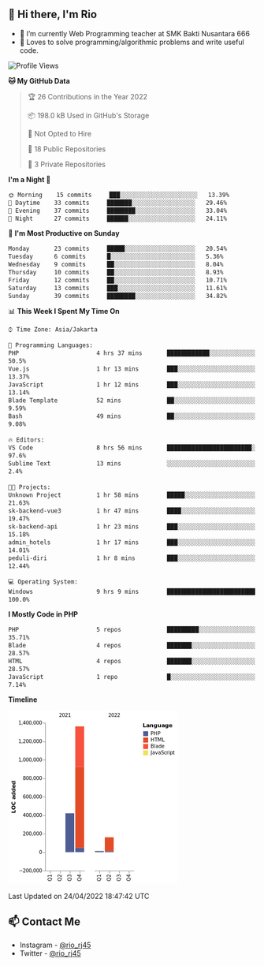 ## 👋 Hi there, I'm Rio 

-  🔭 I’m currently Web Programming teacher at SMK Bakti Nusantara 666
-  💬 Loves to solve programming/algorithmic problems and write useful code.

<!--START_SECTION:waka-->
![Profile Views](http://img.shields.io/badge/Profile%20Views-0-blue)

**🐱 My GitHub Data** 

> 🏆 26 Contributions in the Year 2022
 > 
> 📦 198.0 kB Used in GitHub's Storage 
 > 
> 🚫 Not Opted to Hire
 > 
> 📜 18 Public Repositories 
 > 
> 🔑 3 Private Repositories  
 > 
**I'm a Night 🦉** 

```text
🌞 Morning    15 commits     ███░░░░░░░░░░░░░░░░░░░░░░   13.39% 
🌆 Daytime    33 commits     ███████░░░░░░░░░░░░░░░░░░   29.46% 
🌃 Evening    37 commits     ████████░░░░░░░░░░░░░░░░░   33.04% 
🌙 Night      27 commits     ██████░░░░░░░░░░░░░░░░░░░   24.11%

```
📅 **I'm Most Productive on Sunday** 

```text
Monday       23 commits     █████░░░░░░░░░░░░░░░░░░░░   20.54% 
Tuesday      6 commits      █░░░░░░░░░░░░░░░░░░░░░░░░   5.36% 
Wednesday    9 commits      ██░░░░░░░░░░░░░░░░░░░░░░░   8.04% 
Thursday     10 commits     ██░░░░░░░░░░░░░░░░░░░░░░░   8.93% 
Friday       12 commits     ██░░░░░░░░░░░░░░░░░░░░░░░   10.71% 
Saturday     13 commits     ███░░░░░░░░░░░░░░░░░░░░░░   11.61% 
Sunday       39 commits     ████████░░░░░░░░░░░░░░░░░   34.82%

```


📊 **This Week I Spent My Time On** 

```text
⌚︎ Time Zone: Asia/Jakarta

💬 Programming Languages: 
PHP                      4 hrs 37 mins       ████████████░░░░░░░░░░░░░   50.5% 
Vue.js                   1 hr 13 mins        ███░░░░░░░░░░░░░░░░░░░░░░   13.37% 
JavaScript               1 hr 12 mins        ███░░░░░░░░░░░░░░░░░░░░░░   13.14% 
Blade Template           52 mins             ██░░░░░░░░░░░░░░░░░░░░░░░   9.59% 
Bash                     49 mins             ██░░░░░░░░░░░░░░░░░░░░░░░   9.08%

🔥 Editors: 
VS Code                  8 hrs 56 mins       ████████████████████████░   97.6% 
Sublime Text             13 mins             ░░░░░░░░░░░░░░░░░░░░░░░░░   2.4%

🐱‍💻 Projects: 
Unknown Project          1 hr 58 mins        █████░░░░░░░░░░░░░░░░░░░░   21.63% 
sk-backend-vue3          1 hr 47 mins        ████░░░░░░░░░░░░░░░░░░░░░   19.47% 
sk-backend-api           1 hr 23 mins        ███░░░░░░░░░░░░░░░░░░░░░░   15.18% 
admin_hotels             1 hr 17 mins        ███░░░░░░░░░░░░░░░░░░░░░░   14.01% 
peduli-diri              1 hr 8 mins         ███░░░░░░░░░░░░░░░░░░░░░░   12.44%

💻 Operating System: 
Windows                  9 hrs 9 mins        █████████████████████████   100.0%

```

**I Mostly Code in PHP** 

```text
PHP                      5 repos             █████████░░░░░░░░░░░░░░░░   35.71% 
Blade                    4 repos             ███████░░░░░░░░░░░░░░░░░░   28.57% 
HTML                     4 repos             ███████░░░░░░░░░░░░░░░░░░   28.57% 
JavaScript               1 repo              █░░░░░░░░░░░░░░░░░░░░░░░░   7.14%

```


**Timeline**

![Chart not found](https://raw.githubusercontent.com/neushepa/neushepa/main/charts/bar_graph.png) 


 Last Updated on 24/04/2022 18:47:42 UTC
<!--END_SECTION:waka-->

## 📫 Contact Me
- Instagram - [@rio_rj45](https://www.instagram.com/rio_rj45/)
- Twitter - [@rio_rj45](https://twitter.com/rio_rj45)
